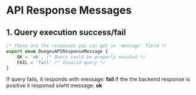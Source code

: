 # API Response Messages

## 1. Query execution success/fail

```Typescript
/* These are the responses you can get in 'message' field */
export enum DuegevAPIResponseMessage {
    OK = 'ok', /* Query could be properly excuted */
    FAIL = 'fail' /* Invalid query */
}
```

If query fails, it responds with message: **fail** if the the backend response is positive it responsd siwht message: **ok**